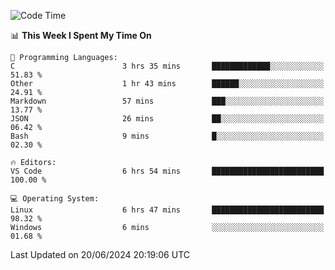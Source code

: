 
<!--START_SECTION:waka-->
![Code Time](http://img.shields.io/badge/Code%20Time-697%20hrs%2053%20mins-blue)

📊 **This Week I Spent My Time On** 

```text
💬 Programming Languages: 
C                        3 hrs 35 mins       █████████████░░░░░░░░░░░░   51.83 % 
Other                    1 hr 43 mins        ██████░░░░░░░░░░░░░░░░░░░   24.91 % 
Markdown                 57 mins             ███░░░░░░░░░░░░░░░░░░░░░░   13.77 % 
JSON                     26 mins             ██░░░░░░░░░░░░░░░░░░░░░░░   06.42 % 
Bash                     9 mins              █░░░░░░░░░░░░░░░░░░░░░░░░   02.30 % 

🔥 Editors: 
VS Code                  6 hrs 54 mins       █████████████████████████   100.00 % 

💻 Operating System: 
Linux                    6 hrs 47 mins       █████████████████████████   98.32 % 
Windows                  6 mins              ░░░░░░░░░░░░░░░░░░░░░░░░░   01.68 % 
```


 Last Updated on 20/06/2024 20:19:06 UTC
<!--END_SECTION:waka-->
